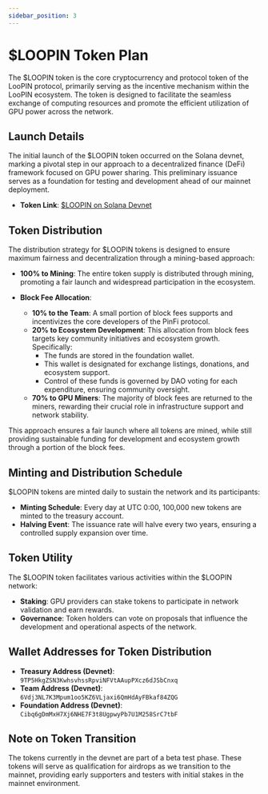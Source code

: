 ```yaml
---
sidebar_position: 3
---
```


# $LOOPIN Token Plan

The $LOOPIN token is the core cryptocurrency and protocol token of the LooPIN protocol, primarily serving as the incentive mechanism within the LooPIN ecosystem. The token is designed to facilitate the seamless exchange of computing resources and promote the efficient utilization of GPU power across the network.

## Launch Details

The initial launch of the $LOOPIN token occurred on the Solana devnet, marking a pivotal step in our approach to a decentralized finance (DeFi) framework focused on GPU power sharing. This preliminary issuance serves as a foundation for testing and development ahead of our mainnet deployment.

- **Token Link**: [$LOOPIN on Solana Devnet](https://explorer.solana.com/address/5NKinmhNiUyQbxXXBKJz6t3w4Emg2D43e4PWoajMNEv7?cluster=devnet)

## Token Distribution

The distribution strategy for $LOOPIN tokens is designed to ensure maximum fairness and decentralization through a mining-based approach:

- **100% to Mining**: The entire token supply is distributed through mining, promoting a fair launch and widespread participation in the ecosystem.

- **Block Fee Allocation**:
  - **10% to the Team**: A small portion of block fees supports and incentivizes the core developers of the PinFi protocol.
  - **20% to Ecosystem Development**: This allocation from block fees targets key community initiatives and ecosystem growth. Specifically:
    - The funds are stored in the foundation wallet.
    - This wallet is designated for exchange listings, donations, and ecosystem support.
    - Control of these funds is governed by DAO voting for each expenditure, ensuring community oversight.
  - **70% to GPU Miners**: The majority of block fees are returned to the miners, rewarding their crucial role in infrastructure support and network stability.

This approach ensures a fair launch where all tokens are mined, while still providing sustainable funding for development and ecosystem growth through a portion of the block fees.

## Minting and Distribution Schedule

$LOOPIN tokens are minted daily to sustain the network and its participants:

- **Minting Schedule**: Every day at UTC 0:00, 100,000 new tokens are minted to the treasury account.
- **Halving Event**: The issuance rate will halve every two years, ensuring a controlled supply expansion over time.

## Token Utility

The $LOOPIN token facilitates various activities within the $LOOPIN network:

- **Staking**: GPU providers can stake tokens to participate in network validation and earn rewards.
- **Governance**: Token holders can vote on proposals that influence the development and operational aspects of the network.

## Wallet Addresses for Token Distribution

- **Treasury Address (Devnet)**: `9TP5HkgZSN3KwhsvhssRpviNFVtAAupPXcz6dJSbCnxq`
- **Team Address (Devnet)**: `6Vdj3NL7K3Mpum1oo5KZ6VLjaxi6QmHdAyFBkaf84ZQG`
- **Foundation Address (Devnet)**: `Cibq6gDmMxH7Xj6NHE7F3t8UgpwyPb7U1M258SrC7tbF`

## Note on Token Transition

The tokens currently in the devnet are part of a beta test phase. These tokens will serve as qualification for airdrops as we transition to the mainnet, providing early supporters and testers with initial stakes in the mainnet environment.
